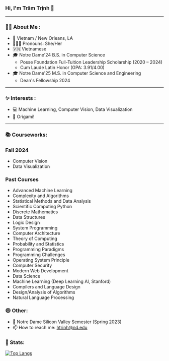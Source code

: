 ### Hi, I'm Trâm Trịnh 👋

---
### :woman_technologist: About Me :
- 🏡 Vietnam / New Orleans, LA
- 🙋🏻‍♀️ Pronouns: She/Her
- 🇻🇳 Vietnamese
- 🎓 Notre Dame'24 B.S. in Computer Science
  - Posse Foundation Full-Tuition Leadership Scholarship (2020 – 2024)
  - Cum Laude Latin Honor (GPA: 3.91/4.00)
- 🎓 Notre Dame'25 M.S. in Computer Science and Engineering
  - Dean's Fellowship 2024
---
### ✨ Interests :
- 💻 Machine Learning, Computer Vision, Data Visualization
- 🐾 Origami!
---
### 📚 Courseworks:
### Fall 2024
- Computer Vision
- Data Visualization

### Past Courses
- Advanced Machine Learning
- Complexity and Algorithms
- Statistical Methods and Data Analysis
- Scientific Computing Python
- Discrete Mathematics
- Data Structures
- Logic Design
- System Programming
- Computer Architecture
- Theory of Computing
- Probability and Statistics
- Programming Paradigms
- Programming Challenges
- Operating System Principle
- Computer Security
- Modern Web Development
- Data Science
- Machine Learning (Deep Learning AI, Stanford)
- Compilers and Language Design
- Design/Analysis of Algorithms
- Natural Language Processing

### 😄 Other:
- 🌱 Notre Dame Silicon Valley Semester (Spring 2023)
- 📫 How to reach me: htrinh@nd.edu


### 💪 Stats:
[![Top Langs](https://github-readme-stats.vercel.app/api/top-langs/?username=tram-tr&size_weight=0.2&count_weight=0.8)](https://github.com/anuraghazra/github-readme-stats)

<!--
**tram-tr/tram-tr** is a ✨ _special_ ✨ repository because its `README.md` (this file) appears on your GitHub profile.

Here are some ideas to get you started:

- 🔭 I’m currently working on ...
- 🌱 I’m currently learning ...
- 👯 I’m looking to collaborate on ...
- 🤔 I’m looking for help with ...
- 💬 Ask me about ...
- 📫 How to reach me: ...
- 😄 Pronouns: ...
- ⚡ Fun fact: ...
-->
